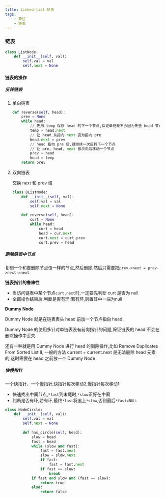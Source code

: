 ```yaml
---
title: Linked-list 链表
tags: 
	- 算法
	- 链表 
---
```


### 链表

```python
class ListNode:
    def __init__(self, val):
        self.val = val
        self.next = None
```

#### 链表的操作

##### 反转链表

1. 单向链表

   ```python
   def reverse(self, head):
       prev = None
       while head:
           // 先用 temp 保存 head 的下一个节点,保证单链表不会因为失去 head 节点的原 next 节点就此断裂
           temp = head.next
           // 让 head 从指向 next 变为指向 pre
           head.next = prev
           // head 指向 pre 后,就继续一次反转下一个节点
           // 让 pre, head, next 依次向后移动一个节点
           prev = head
           head = temp
       return prev
   ```
<!-- more -->

2. 双向链表

   交换 next 和 prev 域

   ```python
   class DListNode:
       def __init__(self, val):
           self.val = val
           self.next = None
       
       def reverse(self, head):
           curt = None
           while head:
               curt = head
               head = cur.next
               curt.next = curt.prev
               curt.prev = head
   ```

   

##### 删除链表中节点

复制一个和要删除节点值一样的节点,然后删除,然后只需要把`prev->next = prev->next->next`

**链表指针的鲁棒性**

- 当访问链表中某个节点`curt.next`时,一定要先判断 curt 是否为 null
- 全部操作结束后,判断是否有环;若有环,则置其中一端为null

**Dummy Node**

Dummy Node 就是在链表表头 head 前加一个节点指向 head.

Dummy Node 的使用多针对单链表没有前向指针的问题,保证链表的 head 不会在删除操作中丢失.

还有一种就是用 Dummy Node 进行 head 的删除操作,比如 Remove Duplicates From Sorted List II, 一般的方法 current = current.next 是无法删除 head 元素的,这时需要在 head 之前放一个 Dummy Node

##### 快慢指针

一个快指针、一个慢指针,快指针每次移动2,慢指针每次移动1

- 快速找出中间节点,`*fast`到末尾时,`*slow`正好在中间
- 判断是否有环,若有环,最终`*fast`将追上`*slow`,否则最后`*fast=NULL`

```python
class NodeCircle:
    def __init__(self, val):
        self.val = val
        self.next = None
        
	    def has_circle(self, head):
            slow = head
            fast = head
            while (slow and fast):
                fast = fast.next
                slow = slow.next
                if fast:
                    fast = fast.next
                if fast == slow:
                    break
            if fast and slow and (fast == slow):
                return true
            else:
                return false
```


